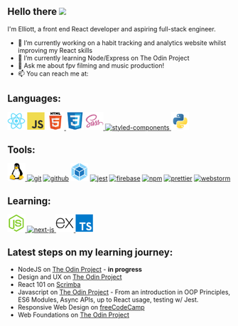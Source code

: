 ## Hello there <img src="https://user-images.githubusercontent.com/32166124/143334251-caabdbfe-f917-4cc2-aadc-ccfaceddbaed.gif" width="30"/>

I'm Elliott, a front end React developer and aspiring full-stack engineer.

- 🔭 I’m currently working on a habit tracking and analytics website whilst improving my React skills
- 🌱 I’m currently learning Node/Express on The Odin Project
- 💬 Ask me about fpv filming and music production!
- 📫 You can reach me at: 


## Languages:    
<!-- React --><a href="https://reactjs.org/" target="_blank"> <img src="https://raw.githubusercontent.com/devicons/devicon/master/icons/react/react-original.svg" alt="react" width="40" height="40"/></a>
<!-- JS --><a href="https://developer.mozilla.org/en-US/docs/Web/JavaScript" target="_blank"><img src="https://raw.githubusercontent.com/devicons/devicon/master/icons/javascript/javascript-original.svg" alt="javascript" width="40" height="40"/></a>
<!--  HTML --><a href="https://www.w3.org/html/" target="_blank"> <img src="https://raw.githubusercontent.com/devicons/devicon/master/icons/html5/html5-original-wordmark.svg" alt="html5" width="40" height="40"/> </a>
<!--  CSS --><a href="https://www.w3schools.com/css/" target="_blank"> <img src="https://raw.githubusercontent.com/devicons/devicon/master/icons/css3/css3-original.svg" alt="css3" width="40" height="40"/></a>
<!-- SASS --><a href="https://sass-lang.com" target="_blank"> <img src="https://raw.githubusercontent.com/devicons/devicon/master/icons/sass/sass-original.svg" alt="sass" width="40" height="40"/> </a>
<!-- Styled Components --><a href="https://styled-components.com/" target="_blank"> <img src="https://cdn-media-1.freecodecamp.org/images/1*p1TndLk3UsGPBsM7qHPZIw.png" alt="styled-components" width="40" height="40"/> </a>
<!-- Pyhton   --><a href="https://www.python.org" target="_blank"> <img src="https://raw.githubusercontent.com/devicons/devicon/master/icons/python/python-original.svg" alt="python" width="40" height="40"/> </a>
    
## Tools:
<!-- Linux --><a href="https://www.linux.org/" rel="nofollow"> <img src="https://raw.githubusercontent.com/devicons/devicon/master/icons/linux/linux-original.svg" alt="linux" width="40" height="40"> </a>
<!-- Git --><a href="https://git-scm.com/" target="_blank"> <img src="https://www.vectorlogo.zone/logos/git-scm/git-scm-icon.svg" alt="git" width="40" height="40"/></a>
<!-- GitHub --><a href="https://github.com/" target="_blank"> <img src="https://user-images.githubusercontent.com/32166124/143374047-f9e6e36e-a5d6-4f0c-971d-741238d25eb7.png" alt="github" width="40" height="40"/></a>
<!-- Webpack --><a href="https://webpack.js.org" target="_blank"> <img src="https://raw.githubusercontent.com/devicons/devicon/master/icons/webpack/webpack-original.svg" alt="webpack" width="40" height="40"/></a> 
<!-- Jest --><a href="https://jestjs.io" target="_blank"><img src="https://www.vectorlogo.zone/logos/jestjsio/jestjsio-icon.svg" alt="jest" width="40" height="40"/></a>
<!-- Firebase --><a href="https://firebase.google.com/" target="_blank"> <img src="https://www.vectorlogo.zone/logos/firebase/firebase-icon.svg" alt="firebase" width="40" height="40"/></a>
<!-- NPM --><a href="https://www.npmjs.com/" target="_blank"> <img src="https://user-images.githubusercontent.com/32166124/143374951-4a2d4e2a-2fd1-498c-a289-dca4a7f97872.png" alt="npm" width="40" height="40"/></a>
<!-- Prettier --><a href="https://prettier.io/" target="_blank"> <img src="https://user-images.githubusercontent.com/32166124/143374466-d4bddda0-02fe-410f-bbc7-0c7d5c13a136.png" alt="prettier" width="40" height="40"/></a>
<!-- Webstorm --><a href="https://www.jetbrains.com/webstorm/" target="_blank"> <img src="https://user-images.githubusercontent.com/32166124/143374542-6a6c6af7-5554-424a-a630-8d9f67206d04.png" alt="webstorm" width="40" height="40"/></a>

  
  
## Learning:
<!-- Node JS --><a href="https://nodejs.org" target="_blank"><img src="https://raw.githubusercontent.com/devicons/devicon/master/icons/nodejs/nodejs-original.svg" alt="nodejs" width="40" height="40"/> </a>
<!-- Next JS --><a href="https://nextjs.org/" target="_blank"><img src="https://cdn.worldvectorlogo.com/logos/nextjs-3.svg" alt="next-js" width="40" height="40"/> </a>
<!-- ExpressJS --><a href="https://expressjs.com" target="_blank"><img src="https://raw.githubusercontent.com/devicons/devicon/master/icons/express/express-original.svg" alt="express" width="40" height="40"/> </a> 
<!-- TypeScript --><a href="https://www.typescriptlang.org/" target="_blank"><img src="https://raw.githubusercontent.com/devicons/devicon/master/icons/typescript/typescript-original.svg" alt="typescript" width="40" height="40"/> </a> 


## Latest steps on my learning journey:
- NodeJS on [The Odin Project](https://theodinproject.com/courses/nodejs) - **in progress**
- Design and UX on [The Odin Project](https://theodinproject.com/courses/html-and-css#design-and-ux)
- React 101 on [Scrimba](https://scrimba.com/learn/learnreact)
- Javascript on [The Odin Project](https://theodinproject.com/courses/javascript) - From an introduction in OOP Principles, ES6 Modules, Async APIs, up to React usage, testing w/ Jest.
- Responsive Web Design on [freeCodeCamp](https://www.freecodecamp.org/learn/)
- Web Foundations on [The Odin Project](https://theodinproject.com/paths/foundations)
